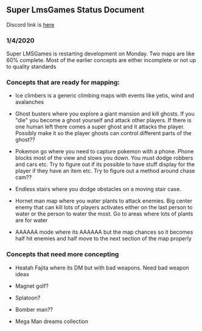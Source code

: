 ## Super LmsGames Status Document

Discord link is [here](https://discord.gg/PRqV5ay)

### 1/4/2020

Super LMSGames is restarting development on Monday. Two maps are like 60% complete. Most of the earlier concepts are either incomplete or not up to quality standards

### Concepts that are ready for mapping:

* Ice climbers is a generic climbing maps with events like yetis, wind and avalanches

* Ghost busters where you explore a giant mansion and kill ghosts. If you "die" you become a ghost yourself and attack other players. If there is one human left there comes a super ghost and it attacks the player. Possibly make it so the player ghosts can control different parts of the ghost??

* Pokemon go where you need to capture pokemon with a phone. Phone blocks most of the view and slows you down. You must dodge robbers and cars etc. Try to figure out if its possible to have stuff display for the player if they have an item etc. Try to figure out a method around chase cam??

* Endless stairs where you dodge obstacles on a moving stair case.

* Hornet man map where you water plants to attack enemies. Big center enemy that can kill lots of players activates either on the last person to water or the person to water the most. Go to areas where lots of plants are for water

* AAAAAA mode where its AAAAAA but the map chances so it becomes half hit enemies and half move to the next section of the map properly

### Concepts that need more concepting

* Heatah Fajita where its DM but with bad weapons. Need bad weapon ideas

* Magnet golf?

* Splatoon?

* Bomber man??

* Mega Man dreams collection
